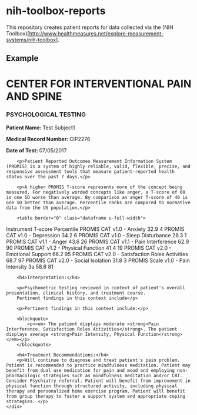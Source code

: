 # nih-toolbox-reports
This repository creates patient reports for data collected via the (NIH Toolbox)[http://www.healthmeasures.net/explore-measurement-systems/nih-toolbox].

## Example
<!DOCTYPE html>
<html>
<head lang="en">
    <meta charset="UTF-8">
    <title> CIP2276 2017-05-07 </title>
    <link rel="stylesheet" href="css/normalize.css">
    <link rel="stylesheet" href="css/skeleton.css">

</head>
<body>
	<div class="container">
		<h1>CENTER FOR INTERVENTIONAL PAIN AND SPINE</h1>
		<h3>PSYCHOLOGICAL TESTING</h3>
		<p><strong>Patient Name: </strong>Test Subject1</p>
		<p><strong>Medical Record Number: </strong>CIP2276</p>
		<p><strong>Date of Test: </strong>07/05/2017</p>
		
		<p>Patient Reported Outcomes Measurement Information System (PROMIS) is a system of highly reliable, valid, flexible, precise, and responsive assessment tools that measure patient-reported health status over the past 7 days.</p>

		<p>A higher PROMIS T-score represents more of the concept being measured. For negatively worded concepts like anger, a T-score of 60 is one SD worse than average. By comparison an anger T-score of 40 is one SD better than average. Percentile ranks are compared to normative data from the US population.</p>

		<table border="0" class="dataframe u-full-width">
  <thead>
    <tr style="text-align: right;">
      <th>Instrument</th>
      <th>T-score</th>
      <th>Percentile</th>
    </tr>
  </thead>
  <tbody>
    <tr>
      <td>PROMIS CAT v1.0 - Anxiety</td>
      <td>32.9</td>
      <td>4</td>
    </tr>
    <tr>
      <td>PROMIS CAT v1.0 - Depression</td>
      <td>34.2</td>
      <td>6</td>
    </tr>
    <tr>
      <td>PROMIS CAT v1.0 - Sleep Disturbance</td>
      <td>26.3</td>
      <td>1</td>
    </tr>
    <tr>
      <td>PROMIS CAT v1.1 - Anger</td>
      <td>43.6</td>
      <td>26</td>
    </tr>
    <tr>
      <td>PROMIS CAT v1.1 - Pain Interference</td>
      <td>62.9</td>
      <td>90</td>
    </tr>
    <tr>
      <td>PROMIS CAT v1.2 - Physical Function</td>
      <td>41.4</td>
      <td>19</td>
    </tr>
    <tr>
      <td>PROMIS CAT v2.0 - Emotional Support</td>
      <td>66.2</td>
      <td>95</td>
    </tr>
    <tr>
      <td>PROMIS CAT v2.0 - Satisfaction Roles Activities</td>
      <td>68.7</td>
      <td>97</td>
    </tr>
    <tr>
      <td>PROMIS CAT v2.0 - Social Isolation</td>
      <td>31.8</td>
      <td>3</td>
    </tr>
    <tr>
      <td>PROMIS Scale v1.0 - Pain Intensity 3a</td>
      <td>58.6</td>
      <td>81</td>
    </tr>
  </tbody>
</table>

		<h4>Interpretation:</h4>

		<p>Psychometric testing reviewed in context of patient's overall presentation, clinical history, and treatment course.
		Pertinent findings in this context include</p>

		<p>Pertinent findings in this context include:</p>

		<blockquote>
			<p><em> The patient displays moderate <strong>Pain Interference, Satisfaction Roles Activities</strong>. The patient displays average <strong>Pain Intensity, Physical Function</strong></em></p>
		</blockquote>

		<h4>Treatment Recommendations:</h4>
		<p>Will continue to diagnose and treat patient's pain problem. Patient is recommended to practice mindfulness meditation. Patient may benefit from dual use medication for pain and mood and employing non-pharmacologic strategies such as mindfulness meditation and/or CBT. Consider Psychiatry referral. Patient will benefit from improvement in physical function through structured activity, including physical therapy and personalized home exercise program. Patient will benefit from group therapy to foster a support system and appropriate coping strategies. </p>
	</div>
</body>
</html>
